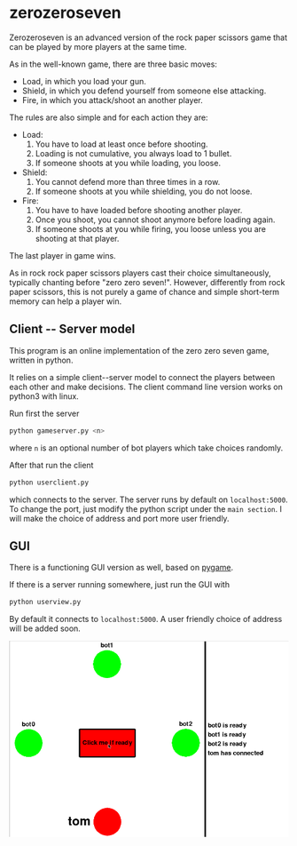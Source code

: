 # zerozeroseven

Zerozeroseven is an advanced version of the rock paper scissors game that can be played by more players at the same time.

As in the well-known game, there are three basic moves:
* Load, in which you load your gun.
* Shield, in which you defend yourself from someone else attacking.
* Fire, in which you attack/shoot an another player.

The rules are also simple and for each action they are:
* Load:
  1. You have to load at least once before shooting.
  1. Loading is not cumulative, you always load to 1 bullet.
  1. If someone shoots at you while loading, you loose.
* Shield:
  1. You cannot defend more than three times in a row.
  1. If someone shoots at you while shielding, you do not loose.
* Fire:
  1. You have to have loaded before shooting another player.
  1. Once you shoot, you cannot shoot anymore before loading again.
  1. If someone shoots at you while firing, you loose unless you are shooting at that player.

The last player in game wins.

As in rock rock paper scissors players cast their choice simultaneously, typically chanting before "zero zero seven!".
However, differently from rock paper scissors, this is not purely a game of chance and simple short-term memory can help a player win.


## Client -- Server model

This program is an online implementation of the zero zero seven game, written in python.

It relies on a simple client--server model to connect the players between each other and make decisions.
The client command line version works on python3 with linux.

Run first the server
```bash
python gameserver.py <n>
```
where ```n``` is an optional number of bot players which take choices randomly.

After that run the client
```bash
python userclient.py
```
which connects to the server.
The server runs by default on ```localhost:5000```. To change the port, just modify the python script under the ```main section```.
I will make the choice of address and port more user friendly.

## GUI

There is a functioning GUI version as well, based on [pygame](https://www.pygame.org/wiki/GettingStarted).

If there is a server running somewhere, just run the GUI with
```bash
python userview.py
```
By default it connects to ```localhost:5000```.
A user friendly choice of address will be added soon.

![Example of GUI running](/zerozeroseven.gif)

